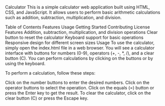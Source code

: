 Calculator
This is a simple calculator web application built using HTML, CSS, and JavaScript. It allows users to perform basic arithmetic calculations such as addition, subtraction, multiplication, and division.

Table of Contents
Features
Usage
Getting Started
Contributing
License
Features
Addition, subtraction, multiplication, and division operations
Clear button to reset the calculator
Keyboard support for basic operations
Responsive design for different screen sizes
Usage
To use the calculator, simply open the index.html file in a web browser. You will see a calculator interface with buttons for numbers (0-9), operators (+, -, *, /), and a clear button (C). You can perform calculations by clicking on the buttons or by using the keyboard.

To perform a calculation, follow these steps:

Click on the number buttons to enter the desired numbers.
Click on the operator buttons to select the operation.
Click on the equals (=) button or press the Enter key to get the result.
To clear the calculator, click on the clear button (C) or press the Escape key.
